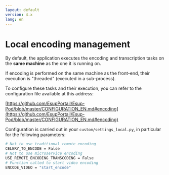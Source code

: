 ```yaml
---
layout: default
version: 4.x
lang: en
---
```


# Local encoding management

By default, the application executes the encoding and transcription tasks on the **same machine** as the one it is running on.

If encoding is performed on the same machine as the front-end, their execution is "threaded" (executed in a sub-process).

To configure these tasks and their execution, you can refer to the configuration file available at this address:

[https://github.com/EsupPortail/Esup-Pod/blob/master/CONFIGURATION_EN.md#encoding](https://github.com/EsupPortail/Esup-Pod/blob/master/CONFIGURATION_EN.md#encoding)

Configuration is carried out in your ``custom/settings_local.py``, in particular for the following parameters:

```sh
# Not to use traditional remote encoding
CELERY_TO_ENCODE = False
# Not to use microservice encoding
USE_REMOTE_ENCODING_TRANSCODING = False
# Function called to start video encoding
ENCODE_VIDEO = "start_encode"
```
